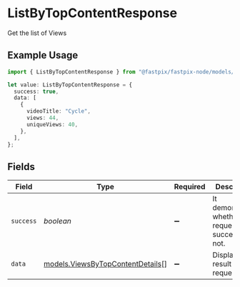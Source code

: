 # ListByTopContentResponse

Get the list of Views

## Example Usage

```typescript
import { ListByTopContentResponse } from "@fastpix/fastpix-node/models/operations";

let value: ListByTopContentResponse = {
  success: true,
  data: [
    {
      videoTitle: "Cycle",
      views: 44,
      uniqueViews: 40,
    },
  ],
};
```

## Fields

| Field                                                                         | Type                                                                          | Required                                                                      | Description                                                                   |
| ----------------------------------------------------------------------------- | ----------------------------------------------------------------------------- | ----------------------------------------------------------------------------- | ----------------------------------------------------------------------------- |
| `success`                                                                     | *boolean*                                                                     | :heavy_minus_sign:                                                            | It demonstrates whether the request is successful or not.                     |
| `data`                                                                        | [models.ViewsByTopContentDetails](../../models/viewsbytopcontentdetails.md)[] | :heavy_minus_sign:                                                            | Displays the result of the request.                                           |